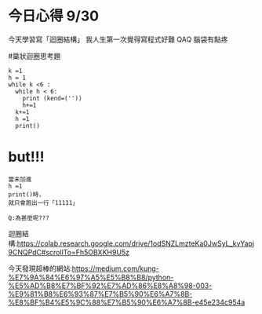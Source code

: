 # 今日心得 9/30

今天學習寫「迴圈結構」
我人生第一次覺得寫程式好難 QAQ 腦袋有點疼

#巢狀迴圈思考題
```
k =1
h = 1
while k <6 :
  while h < 6:
    print (kend=(''))
    h+=1
  k+=1
  h =1
  print()
```
# but!!!
```
當未加進
h =1
print()時，
就只會跑出一行「11111」

Q:為甚麼呢???
```

迴圈結構:https://colab.research.google.com/drive/1odSNZLmzteKa0JwSyL_kvYapj9CNQPdC#scrollTo=Fh5OBXKH9U5z

今天發現超棒的網站:https://medium.com/kung-%E7%9A%84%E6%97%A5%E5%B8%B8/python-%E5%AD%B8%E7%BF%92%E7%AD%86%E8%A8%98-003-%E9%81%B8%E6%93%87%E7%B5%90%E6%A7%8B-%E8%BF%B4%E5%9C%88%E7%B5%90%E6%A7%8B-e45e234c954a
